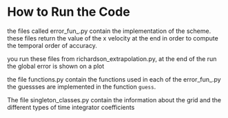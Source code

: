 # How to Run the Code

the files called error_fun_<integrator>.py contain the implementation of the <integrator> scheme. these files return the value
of the x velocity at the end in order to compute the temporal order of accuracy. 

you run these files from richardson_extrapolation.py, at the end of the run the global error is shown on a plot

the file functions.py contain the functions used in each of the error_fun_<integrator>.py the guessses are implemented 
in the function `guess`. 

The file singleton_classes.py contain the information about the grid and the different types of time integrator coefficients 
